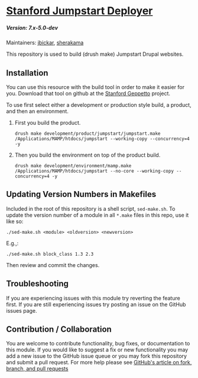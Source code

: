 # [Stanford Jumpstart Deployer](https://github.com/SU-SWS/stanford-jumpstart-deployer)
##### Version: 7.x-5.0-dev

Maintainers: [jbickar](https://github.com/jbickar), [sherakama](https://github.com/sherakama)

This repository is used to build (drush make) Jumpstart Drupal websites.

Installation
---

You can use this resource with the build tool in order to make it easier for you. Download that tool on github at the [Stanford Geppetto](https://github.com/SU-SWS/stanford_geppetto/) project.

To use first select either a development or production style build, a product, and then an environment.

1. First you build the product.   
	```
	drush make development/product/jumpstart/jumpstart.make /Applications/MAMP/htdocs/jumpstart --working-copy --concurrency=4 -y
	```
2. Then you build the environment on top of the product build.   
	```
	drush make development/environment/mamp.make /Applications/MAMP/htdocs/jumpstart --no-core --working-copy --concurrency=4 -y
	```

Updating Version Numbers in Makefiles
---
Included in the root of this repository is a shell script, `sed-make.sh`. To update the version number of a module in all `*.make` files in this repo, use it like so:

```
./sed-make.sh <module> <oldversion> <newversion>
```
E.g.,:

```
./sed-make.sh block_class 1.3 2.3
```

Then review and commit the changes.

Troubleshooting
---

If you are experiencing issues with this module try reverting the feature first. If you are still experiencing issues try posting an issue on the GitHub issues page.

Contribution / Collaboration
---

You are welcome to contribute functionality, bug fixes, or documentation to this module. If you would like to suggest a fix or new functionality you may add a new issue to the GitHub issue queue or you may fork this repository and submit a pull request. For more help please see [GitHub's article on fork, branch, and pull requests](https://help.github.com/articles/using-pull-requests)
